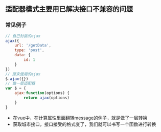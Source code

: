 ## 适配器模式主要用已解决接口不兼容的问题
### 常见例子
```javascript
// 自己封装的ajax
ajax({
    url: '/getData',
    type: 'post',
    data: {
        id: 1
    }
})
// 原来使用的ajax
$.ajax({})
// 做一层适配器
var $ = {
    ajax:function(options) {
        return ajax(options)
    }
}
```
* 在vue中，在计算属性里面翻转message的例子，就是做了一层转换
* 获取城市接口，接口接受的格式变了，我们就可以书写一个函数进行转换